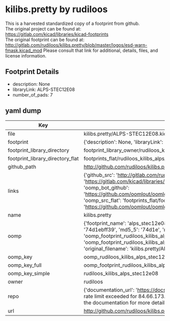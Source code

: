 # kilibs.pretty by rudiloos  
This is a harvested standardized copy of a footprint from github.  
The original project can be found at:  
https://gitlab.com/kicad/libraries/kicad-footprints  
The original footprint can be found at:
http://gitlab.com/rudiloos/kilibs.pretty/blob/master/logos/esd-warn-fmask.kicad_mod
Please consult that link for additional, details, files, and license information.  
## Footprint Details
* description: None  
* libraryLink: ALPS-STEC12E08  
* number_of_pads: 7  
## yaml dump  
| Key | Value |  
| --- | --- |  
| file | kilibs.pretty/ALPS-STEC12E08.kicad_mod |  
| footprint | {'description': None, 'libraryLink': 'ALPS-STEC12E08', 'number_of_pads': 7} |  
| footprint_library_directory | footprint_library_owner/rudiloos_kilibs.pretty |  
| footprint_library_directory_flat | footprints_flat/rudiloos_kilibs_alps_stec12e08/working |  
| github_path | http://github.com/rudiloos/kilibs.pretty/blob/master/ALPS-STEC12E08.kicad_mod |  
| links | {'github_src': 'http://gitlab.com/rudiloos/kilibs.pretty/blob/master/logos/esd-warn-fmask.kicad_mod', 'github_src_repo': 'https://gitlab.com/kicad/libraries/kicad-footprints', 'oomp_bot': 'footprints/rudiloos_kilibs_alps_stec12e08/working', 'oomp_bot_github': 'https://github.com/oomlout/oomlout_oomp_footprint_bot/tree/main/footprints/rudiloos_kilibs_alps_stec12e08/working', 'oomp_src_flat': 'footprints_flat/footprints_flat/rudiloos_kilibs_alps_stec12e08/working', 'oomp_src_flat_github': 'https://github.com/oomlout/oomlout_oomp_footprint_src/tree/main/footprints_flat/rudiloos_kilibs_alps_stec12e08/working'} |  
| name | kilibs.pretty |  
| oomp | {'footprint_name': 'alps_stec12e08', 'library_name': 'kilibs', 'md5': '74d1ebff395447498d1b68042ae7daf4', 'md5_10': '74d1ebff39', 'md5_5': '74d1e', 'md5_6': '74d1eb', 'oomp_key': 'oomp_rudiloos_kilibs_alps_stec12e08', 'oomp_key_extra': 'oomp_footprint_rudiloos_kilibs_alps_stec12e08', 'oomp_key_full': 'oomp_footprint_rudiloos_kilibs_alps_stec12e08_74d1eb', 'oomp_key_simple': 'rudiloos_kilibs_alps_stec12e08', 'original_filename': 'kilibs.pretty/ALPS-STEC12E08.kicad_mod', 'owner_name': 'rudiloos'} |  
| oomp_key | oomp_rudiloos_kilibs_alps_stec12e08 |  
| oomp_key_full | oomp_footprint_rudiloos_kilibs_alps_stec12e08 |  
| oomp_key_simple | rudiloos_kilibs_alps_stec12e08 |  
| owner | rudiloos |  
| repo | {'documentation_url': 'https://docs.github.com/rest/overview/resources-in-the-rest-api#rate-limiting', 'message': "API rate limit exceeded for 84.66.173.59. (But here's the good news: Authenticated requests get a higher rate limit. Check out the documentation for more details.)"} |  
| url | http://github.com/rudiloos/kilibs.pretty |  

